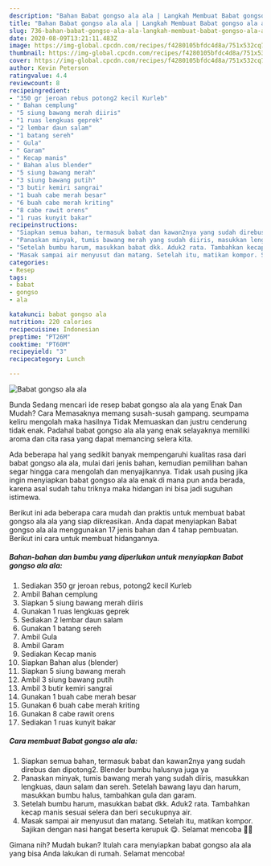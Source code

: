 ```yaml
---
description: "Bahan Babat gongso ala ala | Langkah Membuat Babat gongso ala ala Yang Sedap"
title: "Bahan Babat gongso ala ala | Langkah Membuat Babat gongso ala ala Yang Sedap"
slug: 736-bahan-babat-gongso-ala-ala-langkah-membuat-babat-gongso-ala-ala-yang-sedap
date: 2020-08-09T13:21:11.483Z
image: https://img-global.cpcdn.com/recipes/f4280105bfdc4d8a/751x532cq70/babat-gongso-ala-ala-foto-resep-utama.jpg
thumbnail: https://img-global.cpcdn.com/recipes/f4280105bfdc4d8a/751x532cq70/babat-gongso-ala-ala-foto-resep-utama.jpg
cover: https://img-global.cpcdn.com/recipes/f4280105bfdc4d8a/751x532cq70/babat-gongso-ala-ala-foto-resep-utama.jpg
author: Kevin Peterson
ratingvalue: 4.4
reviewcount: 8
recipeingredient:
- "350 gr jeroan rebus potong2 kecil Kurleb"
- " Bahan cemplung"
- "5 siung bawang merah diiris"
- "1 ruas lengkuas geprek"
- "2 lembar daun salam"
- "1 batang sereh"
- " Gula"
- " Garam"
- " Kecap manis"
- " Bahan alus blender"
- "5 siung bawang merah"
- "3 siung bawang putih"
- "3 butir kemiri sangrai"
- "1 buah cabe merah besar"
- "6 buah cabe merah kriting"
- "8 cabe rawit orens"
- "1 ruas kunyit bakar"
recipeinstructions:
- "Siapkan semua bahan, termasuk babat dan kawan2nya yang sudah direbus dan dipotong2. Blender bumbu halusnya juga ya"
- "Panaskan minyak, tumis bawang merah yang sudah diiris, masukkan lengkuas, daun salam dan sereh. Setelah bawang layu dan harum, masukkan bumbu halus, tambahkan gula dan garam."
- "Setelah bumbu harum, masukkan babat dkk. Aduk2 rata. Tambahkan kecap manis sesuai selera dan beri secukupnya air."
- "Masak sampai air menyusut dan matang. Setelah itu, matikan kompor. Sajikan dengan nasi hangat beserta kerupuk 😋. Selamat mencoba 🙏🥰"
categories:
- Resep
tags:
- babat
- gongso
- ala

katakunci: babat gongso ala 
nutrition: 220 calories
recipecuisine: Indonesian
preptime: "PT26M"
cooktime: "PT60M"
recipeyield: "3"
recipecategory: Lunch

---
```



![Babat gongso ala ala](https://img-global.cpcdn.com/recipes/f4280105bfdc4d8a/751x532cq70/babat-gongso-ala-ala-foto-resep-utama.jpg)

Bunda Sedang mencari ide resep babat gongso ala ala yang Enak Dan Mudah? Cara Memasaknya memang susah-susah gampang. seumpama keliru mengolah maka hasilnya Tidak Memuaskan dan justru cenderung tidak enak. Padahal babat gongso ala ala yang enak selayaknya memiliki aroma dan cita rasa yang dapat memancing selera kita.



Ada beberapa hal yang sedikit banyak mempengaruhi kualitas rasa dari babat gongso ala ala, mulai dari jenis bahan, kemudian pemilihan bahan segar hingga cara mengolah dan menyajikannya. Tidak usah pusing jika ingin menyiapkan babat gongso ala ala enak di mana pun anda berada, karena asal sudah tahu triknya maka hidangan ini bisa jadi suguhan istimewa.


Berikut ini ada beberapa cara mudah dan praktis untuk membuat babat gongso ala ala yang siap dikreasikan. Anda dapat menyiapkan Babat gongso ala ala menggunakan 17 jenis bahan dan 4 tahap pembuatan. Berikut ini cara untuk membuat hidangannya.

<!--inarticleads1-->

##### Bahan-bahan dan bumbu yang diperlukan untuk menyiapkan Babat gongso ala ala:

1. Sediakan 350 gr jeroan rebus, potong2 kecil Kurleb
1. Ambil  Bahan cemplung
1. Siapkan 5 siung bawang merah diiris
1. Gunakan 1 ruas lengkuas geprek
1. Sediakan 2 lembar daun salam
1. Gunakan 1 batang sereh
1. Ambil  Gula
1. Ambil  Garam
1. Sediakan  Kecap manis
1. Siapkan  Bahan alus (blender)
1. Siapkan 5 siung bawang merah
1. Ambil 3 siung bawang putih
1. Ambil 3 butir kemiri sangrai
1. Gunakan 1 buah cabe merah besar
1. Gunakan 6 buah cabe merah kriting
1. Gunakan 8 cabe rawit orens
1. Sediakan 1 ruas kunyit bakar




<!--inarticleads2-->

##### Cara membuat Babat gongso ala ala:

1. Siapkan semua bahan, termasuk babat dan kawan2nya yang sudah direbus dan dipotong2. Blender bumbu halusnya juga ya
1. Panaskan minyak, tumis bawang merah yang sudah diiris, masukkan lengkuas, daun salam dan sereh. Setelah bawang layu dan harum, masukkan bumbu halus, tambahkan gula dan garam.
1. Setelah bumbu harum, masukkan babat dkk. Aduk2 rata. Tambahkan kecap manis sesuai selera dan beri secukupnya air.
1. Masak sampai air menyusut dan matang. Setelah itu, matikan kompor. Sajikan dengan nasi hangat beserta kerupuk 😋. Selamat mencoba 🙏🥰




Gimana nih? Mudah bukan? Itulah cara menyiapkan babat gongso ala ala yang bisa Anda lakukan di rumah. Selamat mencoba!
